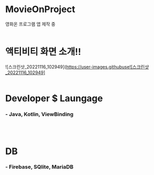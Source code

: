# MovieOnProject
영화온 프로그램 앱 제작 중<br><br>

# 액티비티 화면 소개!!
![스크린샷_20221116_102949](https://user-images.githubuse![스크린샷_20221116_102949]<br><br>

# Developer $ Laungage
<h3>- Java, Kotlin, ViewBinding</h3><br><br>

# DB
<h3>- Firebase, SQlite, MariaDB</h3>
